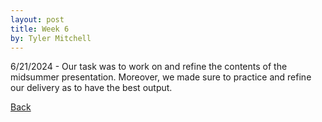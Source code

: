 ```yaml
---
layout: post
title: Week 6
by: Tyler Mitchell
---
```


6/21/2024 - Our task was to work on and refine the contents of the midsummer presentation. 
Moreover, we made sure to practice and refine our delivery as to have the best output. 

[Back](./)
